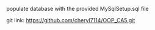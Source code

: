 populate database with the provided MySqlSetup.sql file

git link:
https://github.com/cheryl7114/OOP_CA5.git
